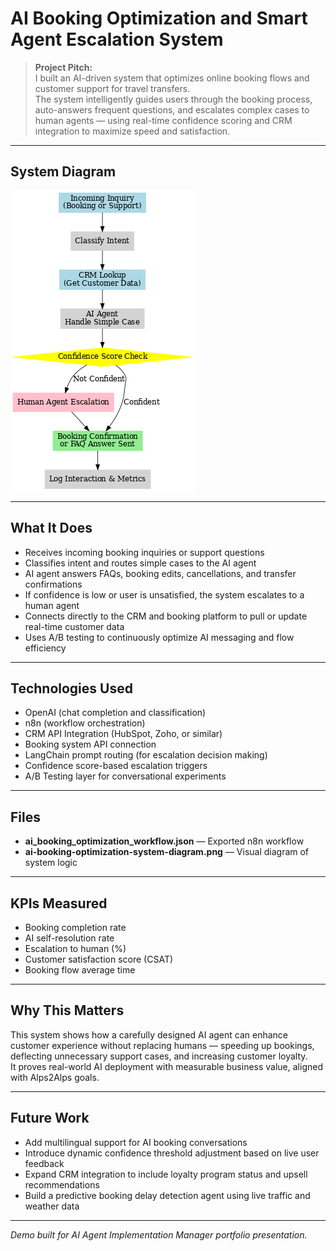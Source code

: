 # AI Booking Optimization and Smart Agent Escalation System

> **Project Pitch:**  
> I built an AI-driven system that optimizes online booking flows and customer support for travel transfers.  
> The system intelligently guides users through the booking process, auto-answers frequent questions, and escalates complex cases to human agents — using real-time confidence scoring and CRM integration to maximize speed and satisfaction.

---

## System Diagram

![Booking Optimization and Smart Escalation System Diagram](ai-booking-optimization-system-diagram.png)

---

## What It Does
- Receives incoming booking inquiries or support questions
- Classifies intent and routes simple cases to the AI agent
- AI agent answers FAQs, booking edits, cancellations, and transfer confirmations
- If confidence is low or user is unsatisfied, the system escalates to a human agent
- Connects directly to the CRM and booking platform to pull or update real-time customer data
- Uses A/B testing to continuously optimize AI messaging and flow efficiency

---

## Technologies Used
- OpenAI (chat completion and classification)
- n8n (workflow orchestration)
- CRM API Integration (HubSpot, Zoho, or similar)
- Booking system API connection
- LangChain prompt routing (for escalation decision making)
- Confidence score-based escalation triggers
- A/B Testing layer for conversational experiments

---

## Files
- **ai_booking_optimization_workflow.json** — Exported n8n workflow
- **ai-booking-optimization-system-diagram.png** — Visual diagram of system logic

---

## KPIs Measured
- Booking completion rate
- AI self-resolution rate
- Escalation to human (%)
- Customer satisfaction score (CSAT)
- Booking flow average time

---

## Why This Matters
This system shows how a carefully designed AI agent can enhance customer experience without replacing humans — speeding up bookings, deflecting unnecessary support cases, and increasing customer loyalty.  
It proves real-world AI deployment with measurable business value, aligned with Alps2Alps goals.

---

## Future Work

- Add multilingual support for AI booking conversations
- Introduce dynamic confidence threshold adjustment based on live user feedback
- Expand CRM integration to include loyalty program status and upsell recommendations
- Build a predictive booking delay detection agent using live traffic and weather data

---
*Demo built for AI Agent Implementation Manager portfolio presentation.*
